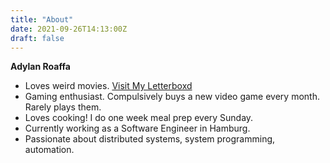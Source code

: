 ```yaml
---
title: "About"
date: 2021-09-26T14:13:00Z
draft: false
---
```


**Adylan Roaffa**

- Loves weird movies. [Visit My Letterboxd](https://letterboxd.com/adylanroaffa/)
- Gaming enthusiast. Compulsively buys a new video game every month. Rarely plays them.
- Loves cooking! I do one week meal prep every Sunday. 
- Currently working as a Software Engineer in Hamburg. 
- Passionate about distributed systems, system programming, automation.
